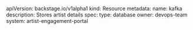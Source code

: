 apiVersion: backstage.io/v1alpha1
kind: Resource
metadata:
  name: kafka
  description: Stores artist details
spec:
  type: database
  owner: devops-team
  system: artist-engagement-portal
